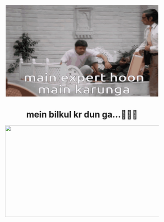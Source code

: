 
<div align="center"><img height="300" width="500" src="./assets/expert.gif"></div>


<div align="center"><h1>mein bilkul kr dun ga...🧑🏻‍💻</h1></div>

<a href="https://github.com/devxb/gitanimals">
<img
  src="https://render.gitanimals.org/farms/zohairhadi"
  width="600"
  height="300"
/>
</a>

<!-- <div align="center"><table>
  <tr>
    <td>You are visitor</td>
    <td><img src="https://profile-counter.glitch.me/MainakRepositor/count.svg" alt="vistor count" height="50" /></td>
  </tr>
</table></div> -->

